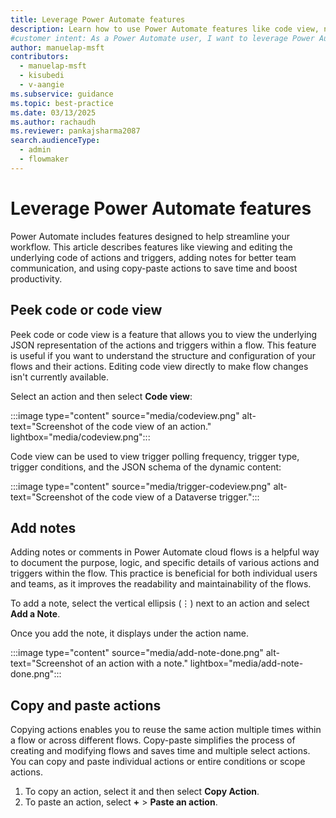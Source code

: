 ```yaml
---
title: Leverage Power Automate features
description: Learn how to use Power Automate features like code view, notes, and copy and paste actions to streamline your workflow creation process.
#customer intent: As a Power Automate user, I want to leverage Power Automate features so that I can streamline workflow creation.
author: manuelap-msft
contributors:
  - manuelap-msft
  - kisubedi
  - v-aangie
ms.subservice: guidance
ms.topic: best-practice
ms.date: 03/13/2025
ms.author: rachaudh
ms.reviewer: pankajsharma2087
search.audienceType: 
  - admin
  - flowmaker
---
```


# Leverage Power Automate features

Power Automate includes features designed to help streamline your workflow. This article describes features like viewing and editing the underlying code of actions and triggers, adding notes for better team communication, and using copy-paste actions to save time and boost productivity.

## Peek code or code view

Peek code or code view is a feature that allows you to view the underlying JSON representation of the actions and triggers within a flow. This feature is useful if you want to understand the structure and configuration of your flows and their actions. Editing code view directly to make flow changes isn't currently available.

Select an action and then select **Code view**:

:::image type="content" source="media/codeview.png" alt-text="Screenshot of the code view of an action." lightbox="media/codeview.png":::

Code view can be used to view trigger polling frequency, trigger type, trigger conditions, and the JSON schema of the dynamic content:

:::image type="content" source="media/trigger-codeview.png" alt-text="Screenshot of the code view of a Dataverse trigger.":::

## Add notes

Adding notes or comments in Power Automate cloud flows is a helpful way to document the purpose, logic, and specific details of various actions and triggers within the flow. This practice is beneficial for both individual users and teams, as it improves the readability and maintainability of the flows.

To add a note, select the vertical ellipsis (&vellip;) next to an action and select **Add a Note**.

Once you add the note, it displays under the action name.

:::image type="content" source="media/add-note-done.png" alt-text="Screenshot of an action with a note." lightbox="media/add-note-done.png":::

## Copy and paste actions

Copying actions enables you to reuse the same action multiple times within a flow or across different flows. Copy-paste simplifies the process of creating and modifying flows and saves time and multiple select actions. You can copy and paste individual actions or entire conditions or scope actions.

1. To copy an action, select it and then select **Copy Action**.
1. To paste an action, select **+** > **Paste an action**.



